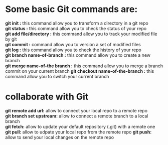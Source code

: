 # Some basic Git commands are: #

**git init :**  this command allow you to transform a directory  in a git repo  
**git status :**  this command allow you to check the status of your repo  
**git add file/directory :** this command allow you to track your modified file by git   
**git commit :**  command allow you to version a set of modified files  
**git log :**  this command allow you to check the history of your repo  
**git branch name-of-branch :**  this command allow you to create a new branch  
**git merge name-of-the branch :** this command allow you to merge a branch commit on your current branch 
**git checkout name-of-the-branch :**  this command allow you to switch your current branch  


# collaborate with Git


**git remote add url:** allow to connect your local repo to a remote repo   
**git branch set upstream:** allow to connect a remote branch to a local branch   
**git fetch:** allow to update your default repository (.git) with a remote one   
**git pull:**  allow to udpate your local repo from the remote repo 
**git push:** allow to send your local changes on the remote repo 
